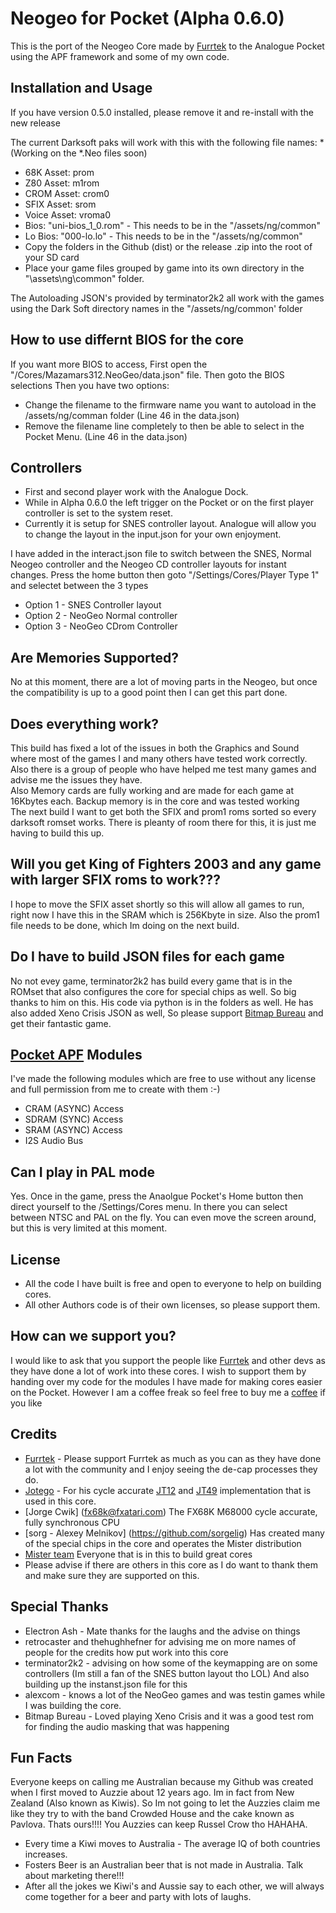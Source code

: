 # Neogeo for Pocket (Alpha 0.6.0)

This is the port of the Neogeo Core made by [Furrtek](https://www.patreon.com/furrtek/posts) to the Analogue Pocket using the APF framework and some of my own code.

## Installation and Usage 

If you have version 0.5.0 installed, please remove it and re-install with the new release

The current Darksoft paks will work with this with the following file names:
*(Working on the *.Neo files soon)
* 68K Asset: prom
* Z80 Asset: m1rom
* CROM Asset: crom0
* SFIX Asset: srom
* Voice Asset: vroma0
* Bios: "uni-bios_1_0.rom" - This needs to be in the "/assets/ng/common"
* Lo Bios: "000-lo.lo" - This needs to be in the "/assets/ng/common"
* Copy the folders in the Github (dist) or the release .zip into the root of your SD card
* Place your game files grouped by game into its own directory in the "\assets\ng\common" folder.

The Autoloading JSON's provided by terminator2k2 all work with the games using the Dark Soft directory names in the "/assets/ng/common' folder

## How to use differnt BIOS for the core 
If you want more BIOS to access, First open the "/Cores/Mazamars312.NeoGeo/data.json" file. Then goto the BIOS selections Then you have two options:
* Change the filename to the firmware name you want to autoload in the /assets/ng/comman folder (Line 46 in the data.json)
* Remove the filename line completely to then be able to select in the Pocket Menu. (Line 46 in the data.json)

## Controllers 

* First and second player work with the Analogue Dock.
* While in Alpha 0.6.0 the left trigger on the Pocket or on the first player controller is set to the system reset.
* Currently it is setup for SNES controller layout. Analogue will allow you to change the layout in the input.json for your own enjoyment. 

I have added in the interact.json file to switch between the SNES, Normal Neogeo controller and the Neogeo CD controller layouts for instant changes. Press the home button then goto "/Settings/Cores/Player Type 1" and selectet between the 3 types
* Option 1 - SNES Controller layout 
* Option 2 - NeoGeo Normal controller 
* Option 3 - NeoGeo CDrom Controller 

## Are Memories Supported?
No at this moment, there are a lot of moving parts in the Neogeo, but once the compatibility is up to a good point then I can get this part done. 

## Does everything work?
This build has fixed a lot of the issues in both the Graphics and Sound where most of the games I and many others have tested work correctly.  
Also there is a group of people who have helped me test many games and advise me the issues they have.   
Also Memory cards are fully working and are made for each game at 16Kbytes each. Backup memory is in the core and was tested working  
The next build I want to get both the SFIX and prom1 roms sorted so every darksoft romset works. There is pleanty of room there for this, it is just me having to build this up.

## Will you get King of Fighters 2003 and any game with larger SFIX roms to work???
I hope to move the SFIX asset shortly so this will allow all games to run, right now I have this in the SRAM which is 256Kbyte in size. Also the prom1 file needs to be done, which Im doing on the next build.

## Do I have to build JSON files for each game
No not evey game, terminator2k2 has build every game that is in the ROMset that also configures the core for special chips as well. So big thanks to him on this. His code via python is in the folders as well. He has also added Xeno Crisis JSON as well, So please support [Bitmap Bureau](https://bitmapbureau.com/) and get their fantastic game.

## [Pocket APF](https://www.analogue.co/developer/docs/overview) Modules
I've made the following modules which are free to use without any license and full permission from me to create with them :-)
* CRAM (ASYNC) Access
* SDRAM (SYNC) Access
* SRAM (ASYNC) Access
* I2S Audio Bus

## Can I play in PAL mode
Yes. Once in the game, press the Anaolgue Pocket's Home button then direct yourself to the /Settings/Cores menu. In there you can select between NTSC and PAL on the fly. You can even move the screen around, but this is very limited at this moment.

## License
* All the code I have built is free and open to everyone to help on building cores. 
* All other Authors code is of their own licenses, so please support them.

## How can we support you?
I would like to ask that you support the people like [Furrtek](https://www.patreon.com/furrtek/posts) and other devs as they have done a lot of work into these cores. I wish to support them by handing over my code for the modules I have made for making cores easier on the Pocket. However I am a coffee freak so feel free to buy me a [coffee](https://www.buymeacoffee.com/Ultrafp64) if you like

## Credits
* [Furrtek](https://www.patreon.com/furrtek/posts) - Please support Furrtek as much as you can as they have done a lot with the community and I enjoy seeing the de-cap processes they do.
* [Jotego](https://www.patreon.com/topapate) - For his cycle accurate [JT12](https://github.com/jotego/jt12) and [JT49](https://github.com/jotego/jt49) implementation that is used in this core.
* [Jorge Cwik] (fx68k@fxatari.com) The FX68K M68000 cycle accurate, fully synchronous CPU 
* [sorg - Alexey Melnikov] (https://github.com/sorgelig) Has created many of the special chips in the core and operates the Mister distribution 
* [Mister team](https://github.com/MiSTer-devel) Everyone that is in this to build great cores
* Please advise if there are others in this core as I do want to thank them and make sure they are supported on this.

## Special Thanks
* Electron Ash - Mate thanks for the laughs and the advise on things
* retrocaster and thehughhefner for advising me on more names of people for the credits how put work into this core
* terminator2k2 - advising on how some of the keymapping are on some controllers (Im still a fan of the SNES button layout tho LOL) And also building up the instanst.json file for this
* alexcom - knows a lot of the NeoGeo games and was testin games while I was building the core.
* Bitmap Bureau - Loved playing Xeno Crisis and it was a good test rom for finding the audio masking that was happening

## Fun Facts
Everyone keeps on calling me Australian because my Github was created when I first moved to Auzzie about 12 years ago. Im in fact from New Zealand (Also known as Kiwis). So Im not going to let the Auzzies claim me like they try to with the band Crowded House and the cake known as Pavlova. Thats ours!!!! 
You Auzzies can keep Russel Crow tho HAHAHA. 

* Every time a Kiwi moves to Australia - The average IQ of both countries increases.
* Fosters Beer is an Australian beer that is not made in Australia. Talk about marketing there!!!
* After all the jokes we Kiwi's and Aussie say to each other, we will always come together for a beer and party with lots of laughs.
